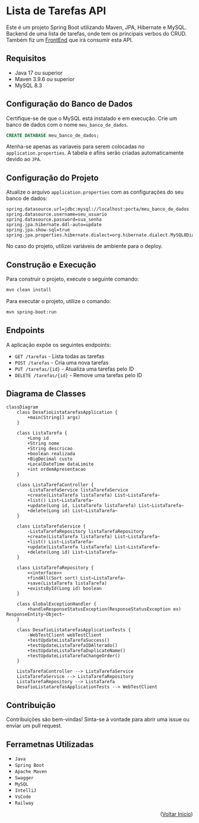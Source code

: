 # Lista de Tarefas API

<a id="readme-top"></a>
Este é um projeto Spring Boot utilizando Maven, JPA, Hibernate e MySQL.
Backend de uma lista de tarefas, onde tem os principais verbos do CRUD.
Também fiz um [FrontEnd](https://github.com/Vinicius-Caua/frontend-listatarefas.git) que irá consumir esta API.
## Requisitos

- Java 17 ou superior
- Maven 3.9.6 ou superior
- MySQL 8.3

## Configuração do Banco de Dados

Certifique-se de que o MySQL está instalado e em execução. Crie um banco de dados com o nome `meu_banco_de_dados`.

```sql
CREATE DATABASE meu_banco_de_dados;
```

Atenha-se apenas as variaveis para serem colocadas no `application.properties`.
A tabela e afins serão criadas automaticamente devido ao `JPA`.

## Configuração do Projeto

Atualize o arquivo `application.properties` com as configurações do seu banco de dados:

```properties
spring.datasource.url=jdbc:mysql://localhost:porta/meu_banco_de_dados
spring.datasource.username=seu_usuario
spring.datasource.password=sua_senha
spring.jpa.hibernate.ddl-auto=update
spring.jpa.show-sql=true
spring.jpa.properties.hibernate.dialect=org.hibernate.dialect.MySQL8Dialect
```

No caso do projeto, utilizei variáveis de ambiente para o deploy.

## Construção e Execução

Para construir o projeto, execute o seguinte comando:

```bash
mvn clean install
```

Para executar o projeto, utilize o comando:

```bash
mvn spring-boot:run
```

## Endpoints

A aplicação expõe os seguintes endpoints:

- `GET /tarefas` - Lista todas as tarefas
- `POST /tarefas` - Cria uma nova tarefas
- `PUT /tarefas/{id}` - Atualiza uma tarefas pelo ID
- `DELETE /tarefas/{id}` - Remove uma tarefas pelo ID

## Diagrama de Classes

```mermaid
classDiagram
    class DesafioListatarefasApplication {
        +main(String[] args)
    }

    class ListaTarefa {
        +Long id
        +String nome
        +String descricao
        +boolean realizada
        +BigDecimal custo
        +LocalDateTime dataLimite
        +int ordemApresentacao
    }

    class ListaTarefaController {
        -ListaTarefaService listaTarefaService
        +create(ListaTarefa listaTarefa) List~ListaTarefa~
        +list() List~ListaTarefa~
        +update(Long id, ListaTarefa listaTarefa) List~ListaTarefa~
        +delete(Long id) List~ListaTarefa~
    }

    class ListaTarefaService {
        -ListaTarefaRepository listaTarefaRepository
        +create(ListaTarefa listaTarefa) List~ListaTarefa~
        +list() List~ListaTarefa~
        +update(ListaTarefa listaTarefa) List~ListaTarefa~
        +delete(Long id) List~ListaTarefa~
    }

    class ListaTarefaRepository {
        <<interface>>
        +findAll(Sort sort) List~ListaTarefa~
        +save(ListaTarefa listaTarefa)
        +existsById(Long id) boolean
    }

    class GlobalExceptionHandler {
        +handleResponseStatusException(ResponseStatusException ex) ResponseEntity~Object~
    }

    class DesafioListatarefasApplicationTests {
        -WebTestClient webTestClient
        +testUpdateListaTarefaSuccess()
        +testUpdateListaTarefaIDAlterado()
        +testUpdateListaTarefaDuplicateName()
        +testUpdateListaTarefaChangeOrder()
    }

    ListaTarefaController --> ListaTarefaService
    ListaTarefaService --> ListaTarefaRepository
    ListaTarefaRepository --> ListaTarefa
    DesafioListatarefasApplicationTests --> WebTestClient
```

## Contribuição

Contribuições são bem-vindas! Sinta-se à vontade para abrir uma issue ou enviar um pull request.

## Ferrametnas Utilizadas

- `Java`
- `Spring Boot`
- `Apache Maven`
- `Swagger`
- `MySQL`
- `IntelliJ`
- `VsCode`
- `Railway`

<p align="right">(<a href="#readme-top">Voltar Inicio</a>)</p>
